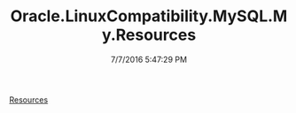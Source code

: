 ﻿---
title: Oracle.LinuxCompatibility.MySQL.My.Resources
date: 7/7/2016 5:47:29 PM
---

[Resources](T-Oracle.LinuxCompatibility.MySQL.My.Resources.Resources.html)
